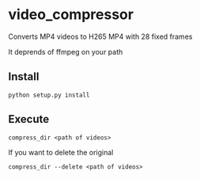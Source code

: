 # video_compressor

Converts MP4 videos to H265 MP4 with 28 fixed frames

It deprends of ffmpeg on your path

## Install
```
python setup.py install
```

## Execute
```
compress_dir <path of videos>
```

If you want to delete the original
```
compress_dir --delete <path of videos>
```
